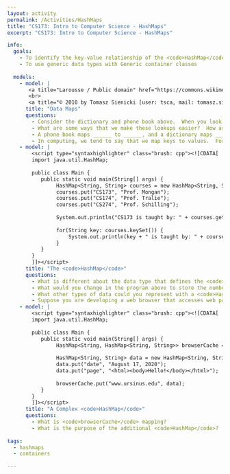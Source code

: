 ```yaml
---
layout: activity
permalink: /Activities/HashMaps
title: "CS173: Intro to Computer Science - HashMaps"
excerpt: "CS173: Intro to Computer Science - HashMaps"

info:
  goals: 
    - To identify the key-value relationship of the <code>HashMap</code>
    - To use generic data types with Generic container classes
    
  models:
    - model: |
       <a title="Larousse / Public domain" href="https://commons.wikimedia.org/wiki/File:Nouveau_Dictionnaire_Larousse_page.JPG"><img width="512" alt="Nouveau Dictionnaire Larousse page" src="https://upload.wikimedia.org/wikipedia/commons/thumb/a/aa/Nouveau_Dictionnaire_Larousse_page.JPG/512px-Nouveau_Dictionnaire_Larousse_page.JPG"></a> 
       <br>
       <a title="© 2010 by Tomasz Sienicki [user: tsca, mail: tomasz.sienicki at gmail.com] / CC BY (https://creativecommons.org/licenses/by/3.0)" href="https://commons.wikimedia.org/wiki/File:Telefonbog_ubt-1.JPG"><img width="512" alt="Telefonbog ubt-1" src="https://upload.wikimedia.org/wikipedia/commons/d/d3/Telefonbog_ubt-1.JPG"></a>
      title: "Data Maps"
      questions:
        - Consider the dictionary and phone book above.  When you look something up in each of them, what are you looking up, and what are you looking **for**?  What are the data types?
        - What are some ways that we make these lookups easier?  How are the data organized, and what part of the data is organized that way?  
        - A phone book maps ______ to ______, and a dictionary maps ______ to ______.
        - In computing, we tend to say that we map keys to values.  For the phone book and dictionary, what is the key, and what is the value?
    - model: |         
        <script type="syntaxhighlighter" class="brush: cpp"><![CDATA[   
        import java.util.HashMap;
        
        public class Main {
           public static void main(String[] args) {
                HashMap<String, String> courses = new HashMap<String, String>;
                courses.put("CS173", "Prof. Mongan");
                courses.put("CS174", "Prof. Tralie");
                courses.put("CS274", "Prof. Schilling");
                
                System.out.println("CS173 is taught by: " + courses.get("CS173"));
                
                for(String key: courses.keySet()) {
                    System.out.println(key + " is taught by: " + courses.get(key));
                }
           }
        }
        ]]></script>       
      title: "The <code>HashMap</code>"
      questions:
        - What is different about the data type that defines the <code>HashMap</code> variable in this program?  What do the extra parameters mean?
        - What would you change in the program above to store the number of students enrolled in each course, instead of the instructor of each course?
        - What other types of data could you represent with a <code>HashMap</code>?
        - Suppose you are developing a web browser that accesses web pages.  You want to **cache** the pages, so that you only access them once, to save on I/O, network calls, and your data plan.  How might a <code>HashMap</code> help you to do this?  What would be the key and the value?
    - model: |         
        <script type="syntaxhighlighter" class="brush: cpp"><![CDATA[   
        import java.util.HashMap;
        
        public class Main {
           public static void main(String[] args) {
                HashMap<String, HashMap<String, String>> browserCache = new HashMap<String, HashMap<String, String>>();
                
                HashMap<String, String> data = new HashMap<String, String>();
                data.put("date", "August 17, 2020");
                data.put("page", "<html><body>Hello!</body></html>");
                
                browserCache.put("www.ursinus.edu", data);
           }
        }
        ]]></script>       
      title: "A Complex <code>HashMap</code>"
      questions:
        - What is <code>browserCache</code> mapping?
        - What is the purpose of the additional <code>HashMap</code>?
        
tags:
  - hashmaps
  - containers
  
---
```


